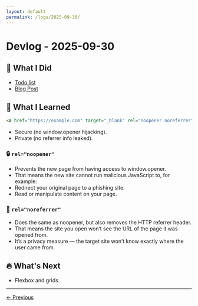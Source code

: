 ```yaml
---
layout: default
permalink: /logs/2025-09-30/
---
```


# Devlog - 2025-09-30

## 🚀 What I Did

- [Todo list](https://github.com/IntScription/web-development/tree/main/html-css/todo-list)
- [Blog Post](https://github.com/IntScription/web-development/tree/main/html-css/General-Blog-Post)

## 🧠 What I Learned

```html
<a href="https://example.com" target="_blank" rel="noopener noreferrer">Example</a>
```

- Secure (no window.opener hijacking).
- Private (no referrer info leaked).

### 🔒 `rel="noopener"`

- Prevents the new page from having access to window.opener.
- That means the new site cannot run malicious JavaScript to, for example:
- Redirect your original page to a phishing site.
- Read or manipulate content on your page.

### 🚀 `rel="noreferrer"`

- Does the same as noopener, but also removes the HTTP referrer header.
- That means the site you open won’t see the URL of the page it was opened from.
- It’s a privacy measure — the target site won’t know exactly where the user came from.

## 🔥 What's Next

- Flexbox and grids.

---

[← Previous]({{site.baseurl}}/logs/2025-09-27/)
